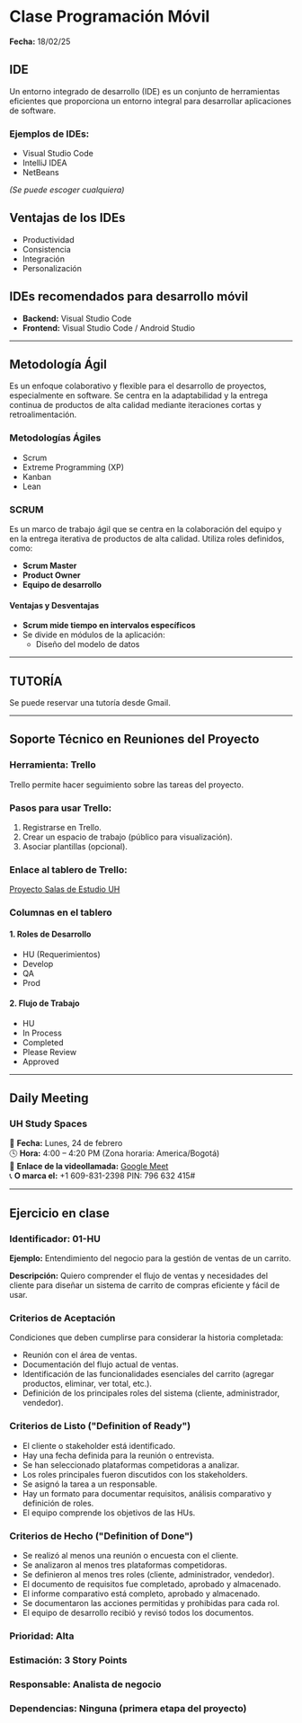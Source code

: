 # Clase Programación Móvil 
**Fecha:** 18/02/25

## IDE
Un entorno integrado de desarrollo (IDE) es un conjunto de herramientas eficientes que proporciona un entorno integral para desarrollar aplicaciones de software.

### Ejemplos de IDEs:
- Visual Studio Code
- IntelliJ IDEA
- NetBeans

*(Se puede escoger cualquiera)*

## Ventajas de los IDEs
- Productividad
- Consistencia
- Integración
- Personalización

## IDEs recomendados para desarrollo móvil
- **Backend:** Visual Studio Code
- **Frontend:** Visual Studio Code / Android Studio

---

## **Metodología Ágil**
Es un enfoque colaborativo y flexible para el desarrollo de proyectos, especialmente en software. Se centra en la adaptabilidad y la entrega continua de productos de alta calidad mediante iteraciones cortas y retroalimentación.

### **Metodologías Ágiles**
- Scrum
- Extreme Programming (XP)
- Kanban
- Lean  

### **SCRUM**
Es un marco de trabajo ágil que se centra en la colaboración del equipo y en la entrega iterativa de productos de alta calidad. Utiliza roles definidos, como:
- **Scrum Master**
- **Product Owner**
- **Equipo de desarrollo**

#### Ventajas y Desventajas
- **Scrum mide tiempo en intervalos específicos**
- Se divide en módulos de la aplicación:
  - Diseño del modelo de datos

---

## **TUTORÍA**
Se puede reservar una tutoría desde Gmail.

---

## **Soporte Técnico en Reuniones del Proyecto**
### **Herramienta: Trello**
Trello permite hacer seguimiento sobre las tareas del proyecto.

### **Pasos para usar Trello:**
1. Registrarse en Trello.
2. Crear un espacio de trabajo (público para visualización).
3. Asociar plantillas (opcional).

### **Enlace al tablero de Trello:**
[Proyecto Salas de Estudio UH](https://trello.com/invite/b/67b5105b6b03965fc68b8f26/ATTI484ed1c133693277da1a23e269898f538951CBED/proyecto-salas-de-estudio-uh)

### **Columnas en el tablero**
#### **1. Roles de Desarrollo**
- HU (Requerimientos)
- Develop
- QA
- Prod

#### **2. Flujo de Trabajo**
- HU
- In Process
- Completed
- Please Review
- Approved

---

## **Daily Meeting**
### **UH Study Spaces**
📅 **Fecha:** Lunes, 24 de febrero  
🕓 **Hora:** 4:00 – 4:20 PM (Zona horaria: America/Bogotá)  
🔗 **Enlace de la videollamada:** [Google Meet](https://meet.google.com/zbh-jayt-sgz)  
📞 **O marca el:** +1 609-831-2398 PIN: 796 632 415#  

---

## **Ejercicio en clase**
### **Identificador:** 01-HU
**Ejemplo:** Entendimiento del negocio para la gestión de ventas de un carrito.

**Descripción:**
Quiero comprender el flujo de ventas y necesidades del cliente para diseñar un sistema de carrito de compras eficiente y fácil de usar.

### **Criterios de Aceptación**
Condiciones que deben cumplirse para considerar la historia completada:
- Reunión con el área de ventas.
- Documentación del flujo actual de ventas.
- Identificación de las funcionalidades esenciales del carrito (agregar productos, eliminar, ver total, etc.).
- Definición de los principales roles del sistema (cliente, administrador, vendedor).

### **Criterios de Listo ("Definition of Ready")**
- El cliente o stakeholder está identificado.
- Hay una fecha definida para la reunión o entrevista.
- Se han seleccionado plataformas competidoras a analizar.
- Los roles principales fueron discutidos con los stakeholders.
- Se asignó la tarea a un responsable.
- Hay un formato para documentar requisitos, análisis comparativo y definición de roles.
- El equipo comprende los objetivos de las HUs.

### **Criterios de Hecho ("Definition of Done")**
- Se realizó al menos una reunión o encuesta con el cliente.
- Se analizaron al menos tres plataformas competidoras.
- Se definieron al menos tres roles (cliente, administrador, vendedor).
- El documento de requisitos fue completado, aprobado y almacenado.
- El informe comparativo está completo, aprobado y almacenado.
- Se documentaron las acciones permitidas y prohibidas para cada rol.
- El equipo de desarrollo recibió y revisó todos los documentos.

### **Prioridad:** Alta  
### **Estimación:** 3 Story Points  
### **Responsable:** Analista de negocio  
### **Dependencias:** Ninguna (primera etapa del proyecto)

